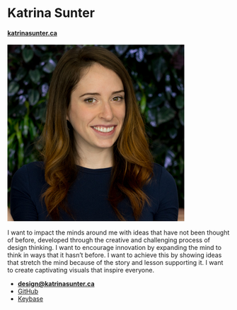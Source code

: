 # Katrina Sunter

#### [katrinasunter.ca](https://katrinasunter.ca)

![](self-pic.jpg)

 I want to impact the minds around me with ideas that have not been thought of before, developed through the creative and challenging process of design thinking. I want to encourage innovation by expanding the mind to think in ways that it hasn’t before.
 I want to achieve this by showing ideas that stretch the  mind because of the story and lesson supporting it.
 I want to create captivating visuals that inspire everyone.

 - **[design@katrinasunter.ca](mailto:design@katrinasunter.ca)**
 - [GitHub](https://github.com/kattysun8)
 - [Keybase](https://keybase.io/kattysun8)
